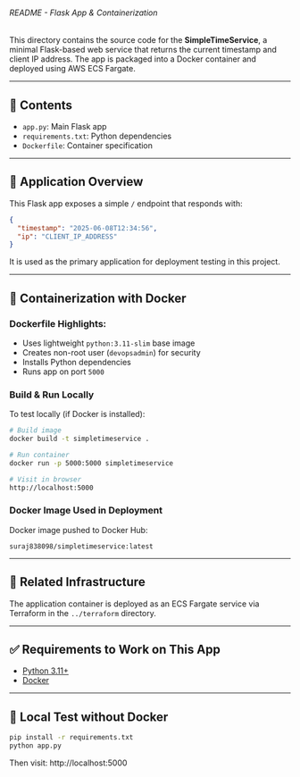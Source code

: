 ###### README - Flask App & Containerization #######

This directory contains the source code for the **SimpleTimeService**, a minimal Flask-based web service that returns the current timestamp and client IP address. The app is packaged into a Docker container and deployed using AWS ECS Fargate.

---

## 📂 Contents

* `app.py`: Main Flask app
* `requirements.txt`: Python dependencies
* `Dockerfile`: Container specification

---

## 🚀 Application Overview

This Flask app exposes a simple `/` endpoint that responds with:

```json
{
  "timestamp": "2025-06-08T12:34:56",
  "ip": "CLIENT_IP_ADDRESS"
}
```

It is used as the primary application for deployment testing in this project.

---

## 🐳 Containerization with Docker

### Dockerfile Highlights:

* Uses lightweight `python:3.11-slim` base image
* Creates non-root user (`devopsadmin`) for security
* Installs Python dependencies
* Runs app on port `5000`

### Build & Run Locally

To test locally (if Docker is installed):

```bash
# Build image
docker build -t simpletimeservice .

# Run container
docker run -p 5000:5000 simpletimeservice

# Visit in browser
http://localhost:5000
```

### Docker Image Used in Deployment

Docker image pushed to Docker Hub:

```
suraj838098/simpletimeservice:latest
```

---

## 🔗 Related Infrastructure

The application container is deployed as an ECS Fargate service via Terraform in the `../terraform` directory.

---

## ✅ Requirements to Work on This App

* [Python 3.11+](https://www.python.org/downloads/)
* [Docker](https://docs.docker.com/get-docker/)

---

## 🧪 Local Test without Docker

```bash
pip install -r requirements.txt
python app.py
```

Then visit: http://localhost:5000
